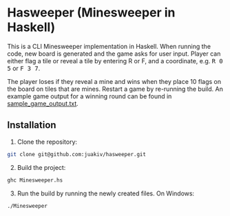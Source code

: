 # Hasweeper (Minesweeper in Haskell)

This is a CLI Minesweeper implementation in Haskell. When running the code, new board is generated and the game asks for user input. Player can either flag a tile or reveal a tile by entering R or F, and a coordinate, e.g. <kbd>R 0 5</kbd> or <kbd>F 3 7</kbd>.

The player loses if they reveal a mine and wins when they place 10 flags on the board on tiles that are mines. Restart a game by re-running the build. An example game output for a winning round can be found in [sample_game_output.txt](sample_game_output.txt).

## Installation

1. Clone the repository:
```bash
git clone git@github.com:juakiv/hasweeper.git
```

2. Build the project:
```bash
ghc Minesweeper.hs
```

3. Run the build by running the newly created files. On Windows:
```bash
./Minesweeper
```